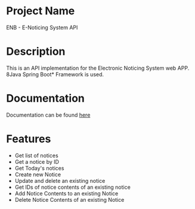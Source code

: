 # Project Name 
ENB - E-Noticing System API
# Description
This is an API implementation for the Electronic Noticing System web APP.
8Java Spring Boot* Framework is used.

# Documentation
Documentation can be found [here](https://tibebu-es.github.io/enb-api/)

# Features
* Get list of notices
* Get a notice by ID
* Get Today's notices
* Create new Notice
* Update and delete an existing notice
* Get IDs of notice contents of an existing notice
* Add Notice Contents to an existing Notice
* Delete Notice Contents of an  existing Notice

